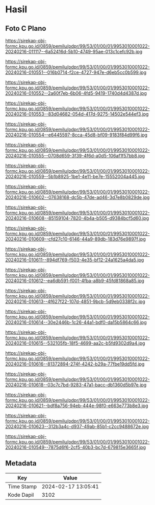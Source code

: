 # Hasil

## Foto C Plano

https://sirekap-obj-formc.kpu.go.id/0859/pemilu/pdpr/99/53/01/00/01/9953010001022-20240216-011117--6a52416d-5b10-4749-95ae-013c1cefc92b.jpg

https://sirekap-obj-formc.kpu.go.id/0859/pemilu/pdpr/99/53/01/00/01/9953010001022-20240216-010551--016b0714-f2ce-4727-947e-d6eb5cc0b599.jpg

https://sirekap-obj-formc.kpu.go.id/0859/pemilu/pdpr/99/53/01/00/01/9953010001022-20240216-010552--2a60f7eb-6b06-4fd5-9419-1740d4d4387d.jpg

https://sirekap-obj-formc.kpu.go.id/0859/pemilu/pdpr/99/53/01/00/01/9953010001022-20240216-010553--83d04682-054d-417d-9275-14502e544ef3.jpg

https://sirekap-obj-formc.kpu.go.id/0859/pemilu/pdpr/99/53/01/00/01/9953010001022-20240216-010554--e6445597-8cca-45d8-bf09-9183f84d99f6.jpg

https://sirekap-obj-formc.kpu.go.id/0859/pemilu/pdpr/99/53/01/00/01/9953010001022-20240216-010555--0708d659-3f39-4f6d-a0d5-106af1f57bb8.jpg

https://sirekap-obj-formc.kpu.go.id/0859/pemilu/pdpr/99/53/01/00/01/9953010001022-20240216-010559--5b1b8925-1be1-4e11-be7e-15552004a445.jpg

https://sirekap-obj-formc.kpu.go.id/0859/pemilu/pdpr/99/53/01/00/01/9953010001022-20240216-010602--07638168-dc5b-47de-ad46-3d7e8b0829de.jpg

https://sirekap-obj-formc.kpu.go.id/0859/pemilu/pdpr/99/53/01/00/01/9953010001022-20240216-010608--85159104-7820-4b4a-b505-d9384bcf5d60.jpg

https://sirekap-obj-formc.kpu.go.id/0859/pemilu/pdpr/99/53/01/00/01/9953010001022-20240216-010609--cfd27c10-6146-44a9-89db-183d76e9897f.jpg

https://sirekap-obj-formc.kpu.go.id/0859/pemilu/pdpr/99/53/01/00/01/9953010001022-20240216-010611--894df769-f503-4e35-bf12-24a1625a4da5.jpg

https://sirekap-obj-formc.kpu.go.id/0859/pemilu/pdpr/99/53/01/00/01/9953010001022-20240216-010612--ea6db591-f001-4fba-a8b9-45fd81868a85.jpg

https://sirekap-obj-formc.kpu.go.id/0859/pemilu/pdpr/99/53/01/00/01/9953010001022-20240216-010613--4f627f22-107d-4851-9bcb-5d9eb0338f2c.jpg

https://sirekap-obj-formc.kpu.go.id/0859/pemilu/pdpr/99/53/01/00/01/9953010001022-20240216-010614--30e2446b-1c26-44a1-bdf0-da15b5864c66.jpg

https://sirekap-obj-formc.kpu.go.id/0859/pemilu/pdpr/99/53/01/00/01/9953010001022-20240216-010615--532105fb-18f5-4699-aa2c-b5fd9302d9a4.jpg

https://sirekap-obj-formc.kpu.go.id/0859/pemilu/pdpr/99/53/01/00/01/9953010001022-20240216-010616--81372894-274f-4242-b29a-77fbe19dd5fd.jpg

https://sirekap-obj-formc.kpu.go.id/0859/pemilu/pdpr/99/53/01/00/01/9953010001022-20240216-010618--03c7c7bd-9283-47a1-bacc-db1360d5b97e.jpg

https://sirekap-obj-formc.kpu.go.id/0859/pemilu/pdpr/99/53/01/00/01/9953010001022-20240216-010621--bdf8a756-94eb-444e-98f0-e663e773b8e3.jpg

https://sirekap-obj-formc.kpu.go.id/0859/pemilu/pdpr/99/53/01/00/01/9953010001022-20240216-010623--312b3a4c-d937-49ab-85b1-c2cc9488672e.jpg

https://sirekap-obj-formc.kpu.go.id/0859/pemilu/pdpr/99/53/01/00/01/9953010001022-20240216-010549--7875d6f6-2cf5-40b3-bc7d-679815e3665f.jpg


## Metadata

| Key        | Value               |
| ---------- | ------------------- |
| Time Stamp | 2024-02-17 13:05:41 |
| Kode Dapil | 3102                |



